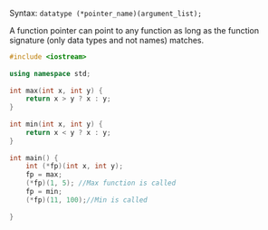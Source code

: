 Syntax: `datatype (*pointer_name)(argument_list);`

A function pointer can point to any function as long as the function signature (only data types and not names) matches.

```cpp
#include <iostream>  
  
using namespace std;  
  
int max(int x, int y) {  
    return x > y ? x : y;  
}  
  
int min(int x, int y) {  
    return x < y ? x : y;  
}  
  
int main() {  
    int (*fp)(int x, int y);  
    fp = max;  
    (*fp)(1, 5); //Max function is called  
    fp = min;  
    (*fp)(11, 100);//Min is called  
  
}
```